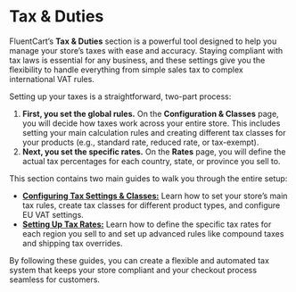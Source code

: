 # Tax & Duties

FluentCart’s **Tax & Duties** section is a powerful tool designed to help you manage your store’s taxes with ease and accuracy. Staying compliant with tax laws is essential for any business, and these settings give you the flexibility to handle everything from simple sales tax to complex international VAT rules.

Setting up your taxes is a straightforward, two-part process:

1.  **First, you set the global rules.** On the **Configuration & Classes** page, you will decide how taxes work across your entire store. This includes setting your main calculation rules and creating different tax classes for your products (e.g., standard rate, reduced rate, or tax-exempt).
2.  **Next, you set the specific rates.** On the **Rates** page, you will define the actual tax percentages for each country, state, or province you sell to.

This section contains two main guides to walk you through the entire setup:

* [**Configuring Tax Settings & Classes:**](/guide/tax-&-duties/configuration-and-classes.md) Learn how to set your store’s main tax rules, create tax classes for different product types, and configure EU VAT settings.
* [**Setting Up Tax Rates:**](/guide/tax-&-duties/tax-rates.md) Learn how to define the specific tax rates for each region you sell to and set up advanced rules like compound taxes and shipping tax overrides.

By following these guides, you can create a flexible and automated tax system that keeps your store compliant and your checkout process seamless for customers.